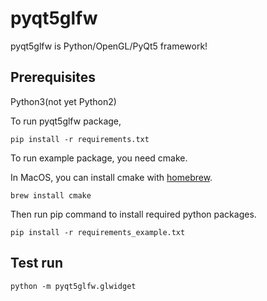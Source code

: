 pyqt5glfw
=
pyqt5glfw is Python/OpenGL/PyQt5 framework!

## Prerequisites

Python3(not yet Python2)

To run pyqt5glfw package,

    pip install -r requirements.txt

To run example package, you need cmake.

In MacOS, you can install cmake with [homebrew](https://brew.sh).

    brew install cmake

Then run pip command to install required python packages.

    pip install -r requirements_example.txt

## Test run

    python -m pyqt5glfw.glwidget
